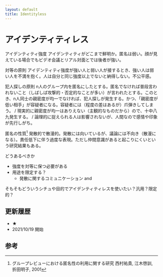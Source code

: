 ```yaml
---
layout: default
title: Identityless
---
```


# アイデンティティレス
アイデンティティ強度
アイデンティティがどこまで鮮明か。匿名は弱い。顔が見えている場合でもビデオ会議とリアル対面とでは後者が強い。

対等の原則
アイデンティティ強度が強い人と弱い人が接するとき、強い人は弱い人を不満を抱く。人は自分と同じ強度以上でないと納得しない。不公平感。

犯人探しの原則
n人のグループ内を匿名にしたとする。匿名でなければ普段言われないこと（しばしば攻撃的・否定的なことが多い）が言われたとする。このとき、n人同士の親密度が均一でなければ、犯人探しが発生する。かつ、「親密度が低い相手」が容疑者になる。容疑者には（程度の差はあるが）爪弾きしてしまう。 / 現実的に親密度が均一はありえない（主観的なものだから）ので、十中八九発生する。 / 論理的に捉えられる人は影響されないが、人間なので感情や印象が先行しがち。

匿名の性質[^1]
発散的で散漫的。発散には向いているが、議論には不向き（散漫になる）。責任低下に伴う過度な表現。ただし仲間意識があると起こりにくいという研究結果もある。

どうあるべきか

- 強度を対等に保つ必要がある
- 用途を限定する？
    - 発散に関するコミュニケーション and 

そもそもどういうシチュや目的でアイデンティティレスを使いたい？汎用？限定的？

## 更新履歴
- ★
- 2021/10/19 開始

## 参考
[^1]: グループレビューにおける匿名性の利用に関する研究 西村祐貴, 江木啓訓, 折田明子, 2001
